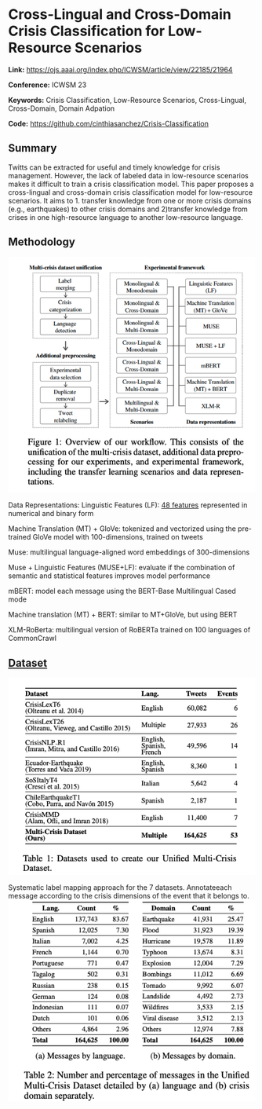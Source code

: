 # Cross-Lingual and Cross-Domain Crisis Classification for Low-Resource Scenarios

**Link:** <https://ojs.aaai.org/index.php/ICWSM/article/view/22185/21964>

**Conference:** ICWSM 23

**Keywords:** Crisis Classification, Low-Resource Scenarios, Cross-Lingual, Cross-Domain, Domain Adpation

**Code:** <https://github.com/cinthiasanchez/Crisis-Classification>

## Summary
Twitts can be extracted for useful and timely knowledge for crisis management. However, the lack of labeled data in low-resource scenarios makes it difficult to train a crisis classification model. This paper proposes a cross-lingual and cross-domain crisis classification model for low-resource scenarios. It aims to 1. transfer knowledge from one or more crisis domains (e.g., earthquakes) to other crisis domains and 2)transfer knowledge from crises in one high-resource language to another low-resource language.

## Methodology
![alt text](image.png)

Data Representations:
Linguistic Features (LF): [48 features](https://github.com/cinthiasanchez/Crisis-Classification/blob/main/linguistic%20features.md) represented in numerical and binary form

Machine Translation (MT) + GloVe: tokenized and vectorized using the pre-trained GloVe model with 100-dimensions, trained on tweets

Muse: multilingual language-aligned word embeddings of 300-dimensions

Muse + Linguistic Features (MUSE+LF): evaluate if the combination of semantic and statistical features improves model performance

mBERT: model each message using the BERT-Base Multilingual Cased mode

Machine translation (MT) + BERT: similar to MT+GloVe, but using BERT

XLM-RoBerta: multilingual version of RoBERTa trained on 100 languages of CommonCrawl

## [Dataset](https://github.com/cinthiasanchez/Crisis-Classification/blob/main/data/unified/Multi-Crisis%20Dataset%20dir.md)
![alt text](image-1.png)

Systematic label mapping approach for the 7 datasets.
Annotateeach message according to the crisis dimensions of the event that it belongs to.
![alt text](image-2.png)